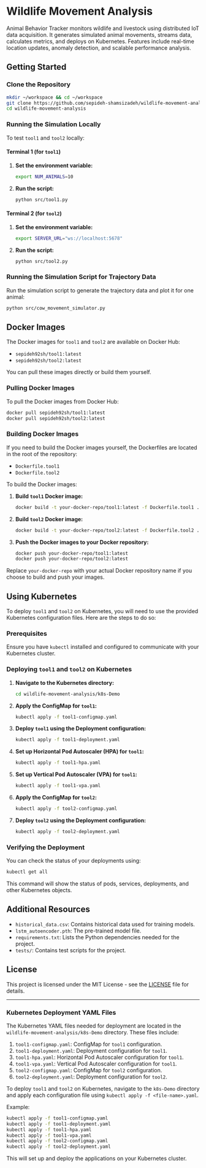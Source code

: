 # Wildlife Movement Analysis

Animal Behavior Tracker monitors wildlife and livestock using distributed IoT data acquisition. It generates simulated animal movements, streams data, calculates metrics, and deploys on Kubernetes. Features include real-time location updates, anomaly detection, and scalable performance analysis.

## Getting Started

### Clone the Repository

```sh
mkdir ~/workspace && cd ~/workspace
git clone https://github.com/sepideh-shamsizadeh/wildlife-movement-analysis.git
cd wildlife-movement-analysis
```

### Running the Simulation Locally

To test `tool1` and `tool2` locally:

#### Terminal 1 (for `tool1`)

1. **Set the environment variable:**

    ```sh
    export NUM_ANIMALS=10
    ```

2. **Run the script:**

    ```sh
    python src/tool1.py
    ```

#### Terminal 2 (for `tool2`)

1. **Set the environment variable:**

    ```sh
    export SERVER_URL="ws://localhost:5678"
    ```

2. **Run the script:**

    ```sh
    python src/tool2.py
    ```

### Running the Simulation Script for Trajectory Data

Run the simulation script to generate the trajectory data and plot it for one animal:

```sh
python src/cow_movement_simulator.py
```

## Docker Images

The Docker images for `tool1` and `tool2` are available on Docker Hub:

- `sepideh92sh/tool1:latest`
- `sepideh92sh/tool2:latest`

You can pull these images directly or build them yourself.

### Pulling Docker Images

To pull the Docker images from Docker Hub:

```sh
docker pull sepideh92sh/tool1:latest
docker pull sepideh92sh/tool2:latest
```

### Building Docker Images

If you need to build the Docker images yourself, the Dockerfiles are located in the root of the repository:

- `Dockerfile.tool1`
- `Dockerfile.tool2`

To build the Docker images:

1. **Build `tool1` Docker image:**

    ```sh
    docker build -t your-docker-repo/tool1:latest -f Dockerfile.tool1 .
    ```

2. **Build `tool2` Docker image:**

    ```sh
    docker build -t your-docker-repo/tool2:latest -f Dockerfile.tool2 .
    ```

3. **Push the Docker images to your Docker repository:**

    ```sh
    docker push your-docker-repo/tool1:latest
    docker push your-docker-repo/tool2:latest
    ```

Replace `your-docker-repo` with your actual Docker repository name if you choose to build and push your images.

## Using Kubernetes

To deploy `tool1` and `tool2` on Kubernetes, you will need to use the provided Kubernetes configuration files. Here are the steps to do so:

### Prerequisites

Ensure you have `kubectl` installed and configured to communicate with your Kubernetes cluster.

### Deploying `tool1` and `tool2` on Kubernetes

1. **Navigate to the Kubernetes directory:**

    ```sh
    cd wildlife-movement-analysis/k8s-Demo
    ```

2. **Apply the ConfigMap for `tool1`:**

    ```sh
    kubectl apply -f tool1-configmap.yaml
    ```

3. **Deploy `tool1` using the Deployment configuration:**

    ```sh
    kubectl apply -f tool1-deployment.yaml
    ```

4. **Set up Horizontal Pod Autoscaler (HPA) for `tool1`:**

    ```sh
    kubectl apply -f tool1-hpa.yaml
    ```

5. **Set up Vertical Pod Autoscaler (VPA) for `tool1`:**

    ```sh
    kubectl apply -f tool1-vpa.yaml
    ```

6. **Apply the ConfigMap for `tool2`:**

    ```sh
    kubectl apply -f tool2-configmap.yaml
    ```

7. **Deploy `tool2` using the Deployment configuration:**

    ```sh
    kubectl apply -f tool2-deployment.yaml
    ```

### Verifying the Deployment

You can check the status of your deployments using:

```sh
kubectl get all
```

This command will show the status of pods, services, deployments, and other Kubernetes objects.

## Additional Resources

- `historical_data.csv`: Contains historical data used for training models.
- `lstm_autoencoder.pth`: The pre-trained model file.
- `requirements.txt`: Lists the Python dependencies needed for the project.
- `tests/`: Contains test scripts for the project.

## License

This project is licensed under the MIT License - see the [LICENSE](LICENSE) file for details.

---

### Kubernetes Deployment YAML Files

The Kubernetes YAML files needed for deployment are located in the `wildlife-movement-analysis/k8s-Demo` directory. These files include:

1. `tool1-configmap.yaml`: ConfigMap for `tool1` configuration.
2. `tool1-deployment.yaml`: Deployment configuration for `tool1`.
3. `tool1-hpa.yaml`: Horizontal Pod Autoscaler configuration for `tool1`.
4. `tool1-vpa.yaml`: Vertical Pod Autoscaler configuration for `tool1`.
5. `tool2-configmap.yaml`: ConfigMap for `tool2` configuration.
6. `tool2-deployment.yaml`: Deployment configuration for `tool2`.

To deploy `tool1` and `tool2` on Kubernetes, navigate to the `k8s-Demo` directory and apply each configuration file using `kubectl apply -f <file-name>.yaml`.

Example:

```sh
kubectl apply -f tool1-configmap.yaml
kubectl apply -f tool1-deployment.yaml
kubectl apply -f tool1-hpa.yaml
kubectl apply -f tool1-vpa.yaml
kubectl apply -f tool2-configmap.yaml
kubectl apply -f tool2-deployment.yaml
```

This will set up and deploy the applications on your Kubernetes cluster.
